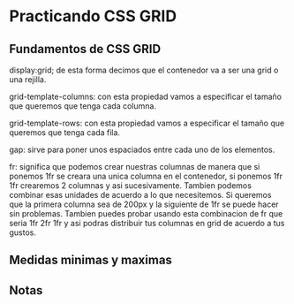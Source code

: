 # Practicando CSS GRID

## Fundamentos de CSS GRID

display:grid; de esta forma decimos que el contenedor va a ser una grid o una rejilla.

grid-template-columns: con esta propiedad vamos a especificar el tamaño que queremos que tenga cada columna.

grid-template-rows: con esta propiedad vamos a especificar el tamaño que queremos que tenga cada fila.

gap: sirve para poner unos espaciados entre cada uno de los elementos.

fr: significa que podemos crear nuestras columnas de manera que si ponemos 1fr se creara una unica columna en el contenedor, si ponemos 1fr 1fr crearemos 2 columnas y asi sucesivamente. Tambien podemos combinar esas unidades de acuerdo a lo que necesitemos. Si queremos que la primera columna sea de 200px y la siguiente de 1fr se puede hacer sin problemas. Tambien puedes probar usando esta combinacion de fr que seria 1fr 2fr 1fr y asi podras distribuir tus columnas en grid de acuerdo a tus gustos.

## Medidas minimas y maximas



## Notas